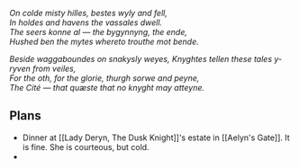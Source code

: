 *On colde misty hilles, bestes wyly and fell,*  
*In holdes and havens the vassales dwell.*  
*The seers konne al — the bygynnyng, the ende,*  
*Hushed ben the mytes whereto trouthe mot bende.*

*Beside waggaboundes on snakysly weyes,*
*Knyghtes tellen these tales y-ryven from veiles,*  
*For the oth, for the glorie, thurgh sorwe and peyne,*  
*The Cité — that quæste that no knyght may atteyne.*

## Plans
- Dinner at [[Lady Deryn, The Dusk Knight]]'s estate in [[Aelyn's Gate]]. It is fine. She is courteous, but cold.
- 